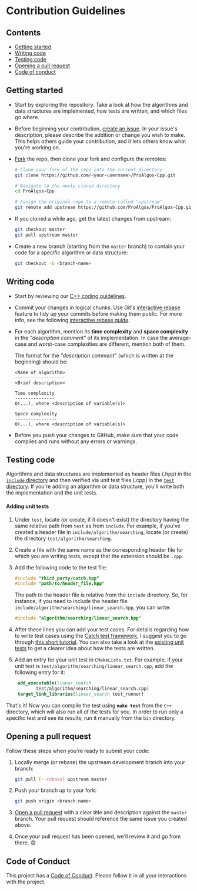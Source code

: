 # Contribution Guidelines

## Contents

* [Getting started](#getting-started)
* [Writing code](#writing-code)
* [Testing code](#testing-code)
* [Opening a pull request](#opening-a-pull-request)
* [Code of conduct](#code-of-conduct)

## Getting started

* Start by exploring the repository. Take a look at how the algorithms and data structures are implemented, how tests are written, and which files go where.

* Before beginning your contribution, [create an issue][issue-guide]. In your issue's description, please describe the addition or change you wish to make. This helps others guide your contribution, and it lets others know what you're working on.

* [Fork][fork-guide] the repo, then clone your fork and configure the remotes:

   ```bash
   # Clone your fork of the repo into the current directory
   git clone https://github.com/<your-username>/ProAlgos-Cpp.git

   # Navigate to the newly cloned directory
   cd ProAlgos-Cpp

   # Assign the original repo to a remote called "upstream"
   git remote add upstream https://github.com/ProAlgos/ProAlgos-Cpp.git
   ```

* If you cloned a while ago, get the latest changes from upstream:

   ```bash
   git checkout master
   git pull upstream master
   ```

* Create a new branch (starting from the `master` branch) to contain your code for a specific algorithm or data structure:

   ```bash
   git checkout -b <branch-name>
   ```

## Writing code

* Start by reviewing our [C++ coding guidelines][coding-guidelines].

* Commit your changes in logical chunks. Use Git's [interactive rebase][rebase-info]
  feature to tidy up your commits before making them public. For more info, see the following [interactive rebase guide][rebase-guide].

* For each algorithm, mention its **time complexity** and **space complexity**
  in the _"description comment"_ of its implementation. In case the average-case
  and worst-case complexities are different, mention both of them.

    The format for the _"description comment"_ (which is written at the beginning) should be:

    ```text
    <Name of algorithm>
    -------------------
    <Brief description>

    Time complexity
    ---------------
    O(...), where <description of variable(s)>

    Space complexity
    ----------------
    O(...), where <description of variable(s)>
    ```

* Before you push your changes to GitHub, make sure that your code compiles and runs without any errors or warnings.

## Testing code

Algorithms and data structures are implemented as header files (.hpp) in the [`include` directory][include-dir] and then verified via unit test files (.cpp) in the [`test` directory][test-dir]. If you're adding an algorithm or data structure, you'll write both the implementation and the unit tests.

#### Adding unit tests

1. Under `test`, locate (or create, if it doesn't exist)
   the directory having the same relative path from `test` as from `include`.
   For example, if you've created a header file in `include/algorithm/searching`,
   locate (or create) the directory `test/algorithm/searching`.

1. Create a file with the same name as the corresponding header file for which
   you are writing tests, except that the extension should be `.cpp`.

1. Add the following code to the test file:

    ```cpp
    #include "third_party/catch.hpp"
    #include "path/to/header_file.hpp"
    ```

    The path to the header file is relative from the `include` directory. So,
    for instance, if you need to include the header file
    `include/algorithm/searching/linear_search.hpp`, you can write:

    ```cpp
    #include "algorithm/searching/linear_search.hpp"
    ```

1. After these lines you can add your test cases. For details regarding how to
   write test cases using the [Catch test framework][catch], I suggest you to
   go through [this short tutorial][catch-tutorial]. You can also take a look
   at the [existing unit tests][test-dir] to get a clearer idea about how the
   tests are written.

1. Add an entry for your unit test in `CMakeLists.txt`. For example, if your
   unit test is `test/algorithm/searching/linear_search.cpp`, add the following
   entry for it:

   ```cmake
    add_executable(linear_search
           test/algorithm/searching/linear_search.cpp)
    target_link_libraries(linear_search test_runner)
   ```

That's it! Now you can compile the test using **`make test`** from the
`C++` directory, which will also run all of the tests for you. In order to run
only a specific test and see its results, run it manually from the `bin` directory.

## Opening a pull request

Follow these steps when you're ready to submit your code:

1. Locally merge (or rebase) the upstream development branch into your branch:

   ```bash
   git pull [--rebase] upstream master
   ```

1. Push your branch up to your fork:

   ```bash
   git push origin <branch-name>
   ```

1. [Open a pull request][pr-guide] with a clear title and description against the
   `master` branch. Your pull request should reference the same issue you created
   above.

1. Once your pull request has been opened, we'll review it and go from there. :smile:

## Code of Conduct

This project has a [Code of Conduct](CODE_OF_CONDUCT.md). Please follow it in all your interactions with the project.

[coding-guidelines]: CODING_GUIDELINES.md
[fork-guide]: https://help.github.com/fork-a-repo/
[rebase-info]: https://help.github.com/en/github/using-git/about-git-rebase
[rebase-guide]: https://hackernoon.com/beginners-guide-to-interactive-rebasing-346a3f9c3a6d
[pr-guide]: https://help.github.com/articles/about-pull-requests/
[issue-guide]: https://help.github.com/en/articles/about-issues
[catch]: https://github.com/catchorg/Catch2
[catch-tutorial]: https://github.com/catchorg/Catch2/blob/master/docs/tutorial.md#writing-tests
[include-dir]: https://github.com/ProAlgos/ProAlgos-Cpp/tree/master/cpp/include
[test-dir]: https://github.com/ProAlgos/ProAlgos-Cpp/tree/master/cpp/test
